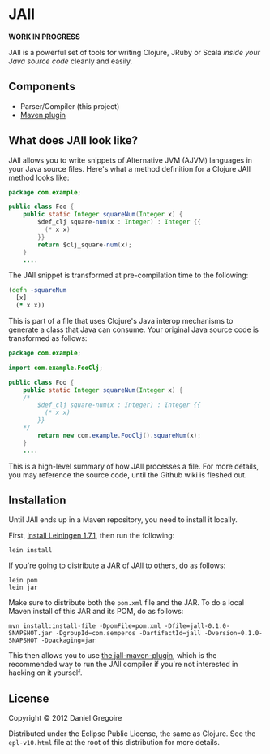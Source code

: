 # JAll

**WORK IN PROGRESS**

JAll is a powerful set of tools for writing Clojure, JRuby or Scala *inside your Java source code* cleanly and easily.

## Components

 * Parser/Compiler (this project)
 * [Maven plugin](https://github.com/semperos/jall-maven-plugin)

## What does JAll look like? ##

JAll allows you to write snippets of Alternative JVM (AJVM) languages in your Java source files. Here's what a method definition for a Clojure JAll method looks like:

```java
package com.example;

public class Foo {
    public static Integer squareNum(Integer x) {
        $def_clj square-num(x : Integer) : Integer {{
          (* x x)
        }}
        return $clj_square-num(x);
    }
    ....
```

The JAll snippet is transformed at pre-compilation time to the following:

```clj
(defn -squareNum
  [x]
  (* x x))
```

This is part of a file that uses Clojure's Java interop mechanisms to generate a class that Java can consume. Your original Java source code is transformed as follows:

```java
package com.example;

import com.example.FooClj;

public class Foo {
    public static Integer squareNum(Integer x) {
    /*
        $def_clj square-num(x : Integer) : Integer {{
          (* x x)
        }}
    */
        return new com.example.FooClj().squareNum(x);
    }
    ....
```

This is a high-level summary of how JAll processes a file. For more details, you may reference the source code, until the Github wiki is fleshed out.

## Installation

Until JAll ends up in a Maven repository, you need to install it locally.

First, [install Leiningen 1.7.1](https://github.com/technomancy/leiningen#readme), then run the following:

```
lein install
```

If you're going to distribute a JAR of JAll to others, do as follows:

```
lein pom
lein jar
```

Make sure to distribute both the `pom.xml` file and the JAR. To do a local Maven install of this JAR and its POM, do as follows:

```
mvn install:install-file -DpomFile=pom.xml -Dfile=jall-0.1.0-SNAPSHOT.jar -DgroupId=com.semperos -DartifactId=jall -Dversion=0.1.0-SNAPSHOT -Dpackaging=jar
```

This then allows you to use [the jall-maven-plugin](https://github.com/semperos/jall-maven-plugin), which is the recommended way to run the JAll compiler if you're not interested in hacking on it yourself.

## License

Copyright © 2012 Daniel Gregoire

Distributed under the Eclipse Public License, the same as Clojure. See the `epl-v10.html` file at the root of this distribution for more details.
